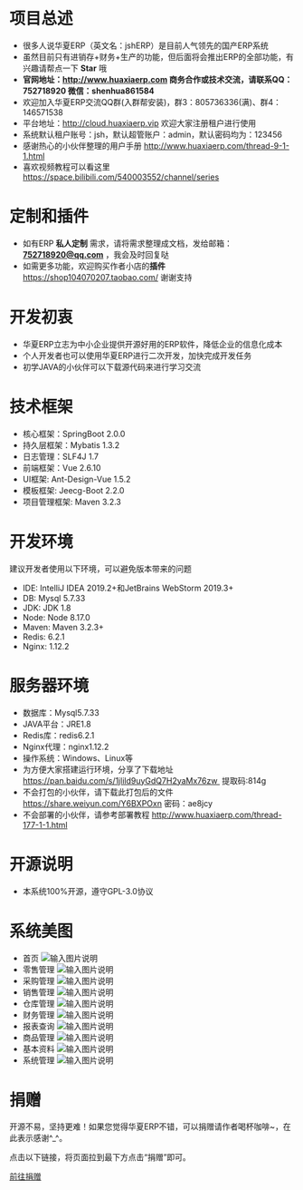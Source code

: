 # 项目总述
* 很多人说华夏ERP（英文名：jshERP）是目前人气领先的国产ERP系统
* 虽然目前只有进销存+财务+生产的功能，但后面将会推出ERP的全部功能，有兴趣请帮点一下 **Star** 哦
* **官网地址：http://www.huaxiaerp.com  商务合作或技术交流，请联系QQ：752718920 微信：shenhua861584**
* 欢迎加入华夏ERP交流QQ群(入群帮安装)，群3：805736336(满)、群4：146571538
* 平台地址：http://cloud.huaxiaerp.vip 欢迎大家注册租户进行使用
* 系统默认租户账号：jsh，默认超管账户：admin，默认密码均为：123456
* 感谢热心的小伙伴整理的用户手册 http://www.huaxiaerp.com/thread-9-1-1.html
* 喜欢视频教程可以看这里 https://space.bilibili.com/540003552/channel/series 

# 定制和插件
* 如有ERP **私人定制** 需求，请将需求整理成文档，发给邮箱： **752718920@qq.com** ，我会及时回复哒
* 如需更多功能，欢迎购买作者小店的**插件** https://shop104070207.taobao.com/ 谢谢支持

# 开发初衷
* 华夏ERP立志为中小企业提供开源好用的ERP软件，降低企业的信息化成本
* 个人开发者也可以使用华夏ERP进行二次开发，加快完成开发任务
* 初学JAVA的小伙伴可以下载源代码来进行学习交流

# 技术框架
* 核心框架：SpringBoot 2.0.0
* 持久层框架：Mybatis 1.3.2
* 日志管理：SLF4J 1.7
* 前端框架：Vue 2.6.10
* UI框架: Ant-Design-Vue 1.5.2
* 模板框架: Jeecg-Boot 2.2.0
* 项目管理框架: Maven 3.2.3

# 开发环境
建议开发者使用以下环境，可以避免版本带来的问题
* IDE: IntelliJ IDEA 2019.2+和JetBrains WebStorm 2019.3+
* DB: Mysql 5.7.33
* JDK: JDK 1.8
* Node: Node 8.17.0
* Maven: Maven 3.2.3+
* Redis: 6.2.1
* Nginx: 1.12.2 

# 服务器环境
* 数据库：Mysql5.7.33
* JAVA平台：JRE1.8
* Redis库：redis6.2.1
* Nginx代理：nginx1.12.2
* 操作系统：Windows、Linux等
* 为方便大家搭建运行环境，分享了下载地址 https://pan.baidu.com/s/1jlild9uyGdQ7H2yaMx76zw  提取码:814g
* 不会打包的小伙伴，请下载此打包后的文件 https://share.weiyun.com/Y6BXPOxn 密码：ae8jcy
* 不会部署的小伙伴，请参考部署教程 http://www.huaxiaerp.com/thread-177-1-1.html

# 开源说明
* 本系统100%开源，遵守GPL-3.0协议

# 系统美图
* 首页
![输入图片说明](https://images.gitee.com/uploads/images/2022/0520/235430_ff5f9618_852955.png "首页.png")
* 零售管理
![输入图片说明](https://images.gitee.com/uploads/images/2022/0520/235442_214b9fc0_852955.png "零售管理.png")
* 采购管理
![输入图片说明](https://images.gitee.com/uploads/images/2022/0520/235643_c87b3d02_852955.png "采购管理.png")
* 销售管理
![输入图片说明](https://images.gitee.com/uploads/images/2022/0520/235631_01a92e1f_852955.png "销售管理.png")
* 仓库管理
![输入图片说明](https://images.gitee.com/uploads/images/2022/0520/235657_99057159_852955.png "仓库管理.png")
* 财务管理
![输入图片说明](https://images.gitee.com/uploads/images/2022/0520/235708_086379f8_852955.png "财务管理.png")
* 报表查询
![输入图片说明](https://images.gitee.com/uploads/images/2022/0520/235722_a26af3e8_852955.png "报表查询.png")
* 商品管理
![输入图片说明](https://images.gitee.com/uploads/images/2022/0520/235905_5ec11112_852955.png "商品管理.png")
* 基本资料
![输入图片说明](https://images.gitee.com/uploads/images/2022/0520/235919_92d78bc3_852955.png "基本资料.png")
* 系统管理
![输入图片说明](https://images.gitee.com/uploads/images/2022/0520/235815_b139e426_852955.png "系统管理.png")

# 捐赠
开源不易，坚持更难！如果您觉得华夏ERP不错，可以捐赠请作者喝杯咖啡~，在此表示感谢^_^。

点击以下链接，将页面拉到最下方点击“捐赠”即可。

[前往捐赠](https://gitee.com/jishenghua/JSH_ERP)